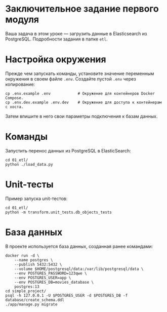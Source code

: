 # Заключительное задание первого модуля

Ваша задача в этом уроке — загрузить данные в Elasticsearch из PostgreSQL. Подробности задания в папке `etl`.

# Настройка окружения

Прежде чем запускать команды, установите значение переменным окружения в своем файле `.env`. Создайте пустой `.env` через
копирование:

```
cp .env.example .env            # Окружение для контейнеров Docker Compose.
cp .env.dev.example .env.dev    # Окружение для доступа к контейнерам с хоста.
```

Затем впишите в него свои параметры подключения к базам данных.

# Команды

Запустить перенос данных из PostgreSQL в ElasticSearch:

```
cd 01_etl/
python ./load_data.py
```

# Unit-тесты

Пример запуска unit-тестов:

```
cd 01_etl/
python -m transform.unit_tests.db_objects_tests
```

# База данных

В проекте используется база данных, созданная ранее командами:

```
docker run -d \
    --name postgres \
    --publish 5432:5432 \
    --volume $HOME/postgresql/data:/var/lib/postgresql/data \
    --env POSTGRES_PASSWORD=123qwe \
    --env POSTGRES_USER=app \
    --env POSTGRES_DB=movies_database \
    postgres:13
cd simple_project/
psql -h 127.0.0.1 -U $POSTGRES_USER -d $POSTGRES_DB -f database/create_schema.ddl
./app/manage.py migrate
```
